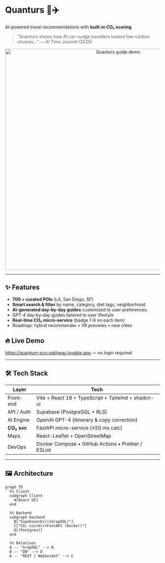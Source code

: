# Quanturs 🌱✈️  
AI-powered travel recommendations with **built-in CO₂ scoring**

> “Quanturs shows how AI can nudge travellers toward low-carbon choices…” — *AI Time Journal* (2025)

<p align="center">
  <img src="docs/quanturs-guide-demo.gif" width="720" alt="Quanturs guide demo" />
</p>

---

## ✨ Features
- **700 + curated POIs** (LA, San Diego, SF)
- **Smart search & filter** by name, category, diet tags, neighborhood.  
- **AI-generated day-by-day guides** customized to user preferences.  
- GPT-4 day-by-day guides tailored to user lifestyle
- **Real-time CO₂ micro-service** (badge 1-6 on each item)
- Roadmap: hybrid recommender • VR previews • new cities

## 🔥 Live Demo
https://quantum-eco-pathway.lovable.app  — no login required

---

## 🛠️ Tech Stack
| Layer        | Tech                                                               |
| ------------ | ------------------------------------------------------------------ |
| Front-end    | Vite + React 18 + TypeScript + Tailwind + shadcn-ui                |
| API / Auth   | Supabase (PostgreSQL + RLS)                                        |
| AI Engine    | OpenAI GPT-4 (itinerary & copy correction)                         |
| **CO₂ svc**  | FastAPI micro-service (≤50 ms calc)                                |
| Maps         | React-Leaflet + OpenStreetMap                                      |
| DevOps       | Docker Compose • GitHub Actions • Prettier / ESLint                |

---

## 🖼️ Architecture

```mermaid
graph TD
  %% Client
  subgraph Client
    A[React UI]
  end

  %% Backend
  subgraph Backend
    B["Supabase<br/>(GraphQL)"]
    C["CO₂ svc<br/>FastAPI (Docker)"]
    D[(Postgres)]
  end

  %% Relations
  A -- "GraphQL" --> B
  B -- "DB" --> D
  A -- "REST / WebSocket" --> C
